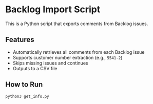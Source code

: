 # Backlog Import Script

This is a Python script that exports comments from Backlog issues.

## Features
- Automatically retrieves all comments from each Backlog issue
- Supports customer number extraction (e.g., `5541-2`)
- Skips missing issues and continues
- Outputs to a CSV file

## How to Run

```bash
python3 get_info.py
